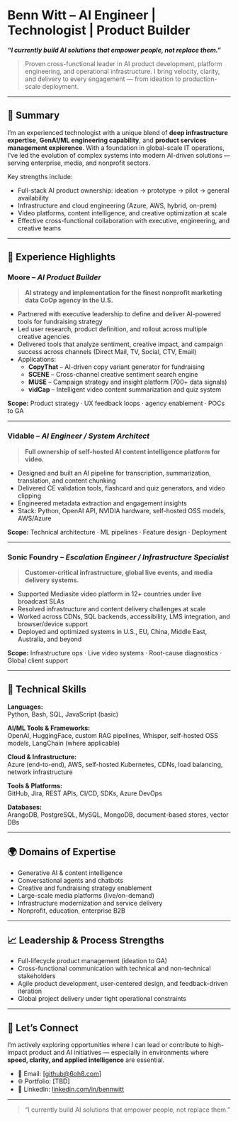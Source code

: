 # Benn Witt – AI Engineer | Technologist | Product Builder

***“I currently build AI solutions that empower people, not replace them.”***

> Proven cross-functional leader in AI product development, platform engineering, and operational infrastructure. I bring velocity, clarity, and delivery to every engagement — from ideation to production-scale deployment.

---

## 👤 Summary

I’m an experienced technologist with a unique blend of **deep infrastructure expertise**, **GenAI/ML engineering capability**, and **product services management expierence**. With a foundation in global-scale IT operations, I’ve led the evolution of complex systems into modern AI-driven solutions — serving enterprise, media, and nonprofit sectors.

Key strengths include:
- Full-stack AI product ownership: ideation → prototype → pilot → general availability
- Infrastructure and cloud engineering (Azure, AWS, hybrid, on-prem)
- Video platforms, content intelligence, and creative optimization at scale
- Effective cross-functional collaboration with executive, engineering, and creative teams

---

## 💼 Experience Highlights

### **Moore** – *AI Product Builder*
> **AI strategy and implementation for the finest nonprofit marketing data CoOp agency in the U.S.**

- Partnered with executive leadership to define and deliver AI-powered tools for fundraising strategy
- Led user research, product definition, and rollout across multiple creative agencies
- Delivered tools that analyze sentiment, creative impact, and campaign success across channels (Direct Mail, TV, Social, CTV, Email)
- Applications:
  - **CopyThat** – AI-driven copy variant generator for fundraising
  - **SCENE** – Cross-channel creative sentiment search engine
  - **MUSE** – Campaign strategy and insight platform (700+ data signals)
  - **vidCap** – Intelligent video content summarization and quiz system

**Scope:** Product strategy · UX feedback loops · agency enablement · POCs to GA

---

### **Vidable** – *AI Engineer / System Architect*
> **Full ownership of self-hosted AI content intelligence platform for video.**

- Designed and built an AI pipeline for transcription, summarization, translation, and content chunking
- Delivered CE validation tools, flashcard and quiz generators, and video clipping
- Engineered metadata extraction and engagement insights
- Stack: Python, OpenAI API, NVIDIA hardware, self-hosted OSS models, AWS/Azure

**Scope:** Technical architecture · ML pipelines · Feature design · Deployment

---

### **Sonic Foundry** – *Escalation Engineer / Infrastructure Specialist*
> **Customer-critical infrastructure, global live events, and media delivery systems.**

- Supported Mediasite video platform in 12+ countries under live broadcast SLAs
- Resolved infrastructure and content delivery challenges at scale
- Worked across CDNs, SQL backends, accessibility, LMS integration, and browser/device support
- Deployed and optimized systems in U.S., EU, China, Middle East, Australia, and beyond

**Scope:** Infrastructure ops · Live video systems · Root-cause diagnostics · Global client support

---

## 🔧 Technical Skills

**Languages:**  
Python, Bash, SQL, JavaScript (basic)

**AI/ML Tools & Frameworks:**  
OpenAI, HuggingFace, custom RAG pipelines, Whisper, self-hosted OSS models, LangChain (where applicable)

**Cloud & Infrastructure:**  
Azure (end-to-end), AWS, self-hosted Kubernetes, CDNs, load balancing, network infrastructure

**Tools & Platforms:**  
GitHub, Jira, REST APIs, CI/CD, SDKs, Azure DevOps

**Databases:**  
ArangoDB, PostgreSQL, MySQL, MongoDB, document-based stores, vector DBs

---

## 🌍 Domains of Expertise

- Generative AI & content intelligence
- Conversational agents and chatbots
- Creative and fundraising strategy enablement
- Large-scale media platforms (live/on-demand)
- Infrastructure modernization and service delivery
- Nonprofit, education, enterprise B2B

---

## 📈 Leadership & Process Strengths

- Full-lifecycle product management (ideation to GA)
- Cross-functional communication with technical and non-technical stakeholders
- Agile product development, user-centered design, and feedback-driven iteration
- Global project delivery under tight operational constraints

---

## 🤝 Let’s Connect

I’m actively exploring opportunities where I can lead or contribute to high-impact product and AI initiatives — especially in environments where **speed, clarity, and applied intelligence** are essential.

- 📧 Email: [github@6oh8.com]
- 🌐 Portfolio: [TBD]
- 🔗 LinkedIn: [linkedin.com/in/bennwitt](https://www.linkedin.com/in/bennwitt/)

---

> “I currently build AI solutions that empower people, not replace them.”
